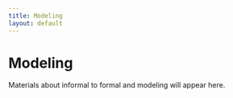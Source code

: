 ```yaml
---
title: Modeling
layout: default
---
```

# Modeling

Materials about informal to formal and modeling will appear here.
